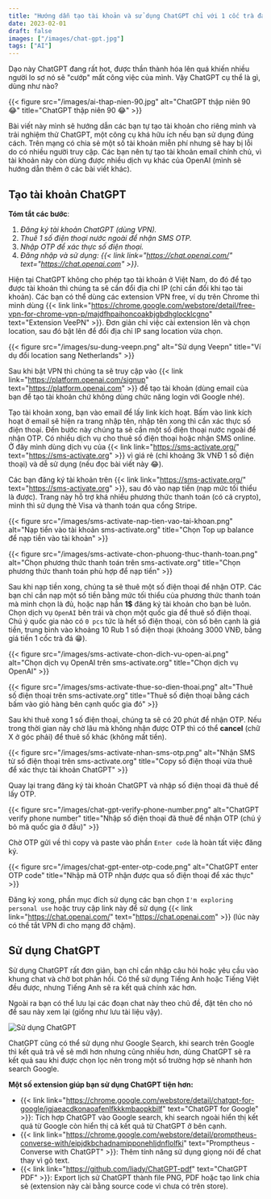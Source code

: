 ```yaml
---
title: "Hướng dẫn tạo tài khoản và sử dụng ChatGPT chỉ với 1 cốc trà đá"
date: 2023-02-01
draft: false
images: ["/images/chat-gpt.jpg"]
tags: ["AI"]
---
```


Dạo này ChatGPT đang rất hot, được thần thành hóa lên quá khiến nhiều người lo sợ nó sẽ "cướp" mất công việc của mình. Vậy ChatGPT cụ thể là gì, dùng như nào?

{{< figure src="/images/ai-thap-nien-90.jpg" alt="ChatGPT thập niên 90 😂" title="ChatGPT thập niên 90 😂" >}}

Bài viết này mình sẽ hướng dẫn các bạn tự tạo tài khoản cho riêng mình và trải nghiệm thử ChatGPT, một công cụ khá hữu ích nếu bạn sử dụng đúng cách. Trên mạng có chia sẻ một số tài khoản miễn phí nhưng sẽ hay bị lỗi do có nhiều người truy cập. Các bạn nên tự tạo tài khoản email chính chủ, vì tài khoản này còn dùng được nhiều dịch vụ khác của OpenAI (mình sẽ hướng dẫn thêm ở các bài viết khác).

## Tạo tài khoản ChatGPT

**Tóm tắt các bước**:
1. *Đăng ký tài khoản ChatGPT (dùng VPN).*
2. *Thuê 1 số điện thoại nước ngoài để nhận SMS OTP.*
3. *Nhập OTP để xác thực số điện thoại.*
4. *Đăng nhập và sử dụng: {{< link link="https://chat.openai.com/" text="https://chat.openai.com" >}}.*

Hiện tại ChatGPT không cho phép tạo tài khoản ở Việt Nam, do đó để tạo được tài khoản thì chúng ta sẽ cần đổi địa chỉ IP (chỉ cần đổi khi tạo tài khoản). Các bạn có thể dùng các extension VPN free, ví dụ trên Chrome thì mình dùng {{< link link="https://chrome.google.com/webstore/detail/free-vpn-for-chrome-vpn-p/majdfhpaihoncoakbjgbdhglocklcgno" text="Extension VeePN" >}}. Đơn giản chỉ việc cài extension lên và chọn location, sau đó bật lên để đổi địa chỉ IP sang location vừa chọn.

{{< figure src="/images/su-dung-veepn.png" alt="Sử dụng Veepn" title="Ví dụ đổi location sang Netherlands" >}}

Sau khi bật VPN thì chúng ta sẽ truy cập vào {{< link link="https://platform.openai.com/signup" text="https://platform.openai.com" >}} để tạo tài khoản (dùng email của bạn để tạo tài khoản chứ không dùng chức năng login với Google nhé).

Tạo tài khoản xong, bạn vào email để lấy link kích hoạt. Bấm vào link kích hoạt ở email sẽ hiện ra trang nhập tên, nhập tên xong thì cần xác thực số điện thoại. Đến bước này chúng ta sẽ cần một số điện thoại nước ngoài để nhận OTP. Có nhiều dịch vụ cho thuê số điện thoại hoặc nhận SMS online. Ở đây mình dùng dịch vụ của {{< link link="https://sms-activate.org/" text="https://sms-activate.org" >}} vì giá rẻ (chỉ khoảng 3k VNĐ 1 số điện thoại) và dễ sử dụng (nếu đọc bài viết này 😂).

Các bạn đăng ký tài khoản trên {{< link link="https://sms-activate.org/" text="https://sms-activate.org" >}}, sau đó vào nạp tiền (nạp mức tối thiểu là được). Trang này hỗ trợ khá nhiều phương thức thanh toán (có cả crypto), mình thì sử dụng thẻ Visa và thanh toán qua cổng Stripe.

{{< figure src="/images/sms-activate-nap-tien-vao-tai-khoan.png" alt="Nạp tiền vào tài khoản sms-activate.org" title="Chọn Top up balance để nạp tiền vào tài khoản" >}}

{{< figure src="/images/sms-activate-chon-phuong-thuc-thanh-toan.png" alt="Chọn phương thức thanh toán trên sms-activate.org" title="Chọn phương thức thanh toán phù hợp để nạp tiền" >}}

Sau khi nạp tiền xong, chúng ta sẽ thuê một số điện thoại để nhận OTP. Các bạn chỉ cần nạp một số tiền bằng mức tối thiểu của phương thức thanh toán mà mình chọn là đủ, hoặc nạp hẳn **1$** đăng ký tài khoản cho bạn bè luôn. Chọn dịch vụ `OpenAI` bên trái và chọn một quốc gia để thuê số điện thoại. Chú ý quốc gia nào có `0 pcs` tức là hết số điện thoại, còn số bên cạnh là giá tiền, trung bình vào khoảng 10 Rub 1 số điện thoại (khoảng 3000 VNĐ, bằng giá tiền 1 cốc trà đá 😁).

{{< figure src="/images/sms-activate-chon-dich-vu-open-ai.png" alt="Chọn dịch vụ OpenAI trên sms-activate.org" title="Chọn dịch vụ OpenAI" >}}

{{< figure src="/images/sms-activate-thue-so-dien-thoai.png" alt="Thuê số điện thoại trên sms-activate.org" title="Thuê số điện thoại bằng cách bấm vào giỏ hàng bên cạnh quốc gia đó" >}}

Sau khi thuê xong 1 số điện thoại, chúng ta sẽ có 20 phút để nhận OTP. Nếu trong thời gian này chờ lâu mà không nhận được OTP thì có thể **cancel** (chữ X ở góc phải) để thuê số khác (không mất tiền).

{{< figure src="/images/sms-activate-nhan-sms-otp.png" alt="Nhận SMS từ số điện thoại trên sms-activate.org" title="Copy số điện thoại vừa thuê để xác thực tài khoản ChatGPT" >}}

Quay lại trang đăng ký tài khoản ChatGPT và nhập số điện thoại đã thuê để lấy OTP. 

{{< figure src="/images/chat-gpt-verify-phone-number.png" alt="ChatGPT verify phone number" title="Nhập số điện thoại đã thuê để nhận OTP (chú ý bỏ mã quốc gia ở đầu)" >}}

Chờ OTP gửi về thì copy và paste vào phần `Enter code` là hoàn tất việc đăng ký.

{{< figure src="/images/chat-gpt-enter-otp-code.png" alt="ChatGPT enter OTP code" title="Nhập mã OTP nhận được qua số điện thoại để xác thực" >}}

Đăng ký xong, phần mục đích sử dụng các bạn chọn `I'm exploring personal use` hoặc truy cập link này để sử dụng {{< link link="https://chat.openai.com/" text="https://chat.openai.com" >}} (lúc này có thể tắt VPN đi cho mạng đỡ chậm).

## Sử dụng ChatGPT

Sử dụng ChatGPT rất đơn giản, bạn chỉ cần nhập câu hỏi hoặc yêu cầu vào khung chat và chờ bot phản hồi. Có thể sử dụng Tiếng Anh hoặc Tiếng Việt đều được, nhưng Tiếng Anh sẽ ra kết quả chính xác hơn.

Ngoài ra bạn có thể lưu lại các đoạn chat này theo chủ đề, đặt tên cho nó để sau này xem lại (giống như lưu tài liệu vậy).

![Sử dụng ChatGPT](/images/su-dung-chat-gpt.png)

ChatGPT cũng có thể sử dụng như Google Search, khi search trên Google thì kết quả trả về sẽ mới hơn nhưng cũng nhiều hơn, dùng ChatGPT sẽ ra kết quả sau khi được chọn lọc nên trong một số trường hợp sẽ nhanh hơn search Google.

**Một số extension giúp bạn sử dụng ChatGPT tiện hơn:**

- {{< link link="https://chrome.google.com/webstore/detail/chatgpt-for-google/jgjaeacdkonaoafenlfkkkmbaopkbilf" text="ChatGPT for Google" >}}: Tích hợp ChatGPT vào Google search, khi search ngoài hiển thị kết quả từ Google còn hiển thị cả kết quả từ ChatGPT ở bên cạnh.
- {{< link link="https://chrome.google.com/webstore/detail/promptheus-converse-with/eipjdkbchadnamipponehljdnflolfki" text="Promptheus - Converse with ChatGPT" >}}: Thêm tính năng sử dụng giọng nói để chat thay vì gõ text.
- {{< link link="https://github.com/liady/ChatGPT-pdf" text="ChatGPT PDF" >}}: Export lịch sử ChatGPT thành file PNG, PDF hoặc tạo link chia sẻ (extension này cài bằng source code vì chưa có trên store).
